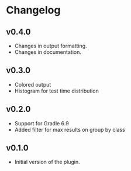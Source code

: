# Changelog

## v0.4.0
* Changes in output formatting.
* Changes in documentation.

## v0.3.0
* Colored output
* Histogram for test time distribution

## v0.2.0
* Support for Gradle 6.9
* Added filter for max results on group by class

## v0.1.0
* Initial version of the plugin.